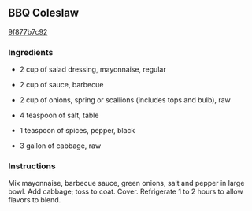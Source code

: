 ## BBQ Coleslaw

[9f877b7c92](http://www.kraftrecipes.com/recipes/-1659.aspx)

### Ingredients

 - 2 cup of salad dressing, mayonnaise, regular

 - 2 cup of sauce, barbecue

 - 2 cup of onions, spring or scallions (includes tops and bulb), raw

 - 4 teaspoon of salt, table

 - 1 teaspoon of spices, pepper, black

 - 3 gallon of cabbage, raw

### Instructions

Mix mayonnaise, barbecue sauce, green onions, salt and pepper in large bowl. Add cabbage; toss to coat. Cover. Refrigerate 1 to 2 hours to allow flavors to blend.